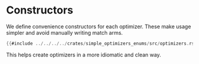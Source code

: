 # Constructors

We define convenience constructors for each optimizer. These make usage simpler and avoid manually writing match arms.

```rust
{{#include ../../../../crates/simple_optimizers_enums/src/optimizers.rs:constructors}}
```

This helps create optimizers in a more idiomatic and clean way.
